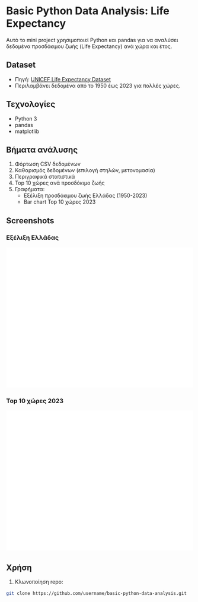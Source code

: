 # Basic Python Data Analysis: Life Expectancy

Αυτό το mini project χρησιμοποιεί Python και pandas για να αναλύσει δεδομένα προσδόκιμου ζωής (Life Expectancy) ανά χώρα και έτος.

## Dataset
- Πηγή: [UNICEF Life Expectancy Dataset](https://data.humdata.org/dataset/unicef-dm-life-exp)
- Περιλαμβάνει δεδομένα από το 1950 έως 2023 για πολλές χώρες.

## Τεχνολογίες
- Python 3
- pandas
- matplotlib

## Βήματα ανάλυσης
1. Φόρτωση CSV δεδομένων
2. Καθαρισμός δεδομένων (επιλογή στηλών, μετονομασία)
3. Περιγραφικά στατιστικά
4. Top 10 χώρες ανά προσδόκιμο ζωής
5. Γραφήματα:
   - Εξέλιξη προσδόκιμου ζωής Ελλάδας (1950-2023)
   - Bar chart Top 10 χώρες 2023

## Screenshots
### Εξέλιξη Ελλάδας
![Greece Life Expectancy](greece_life_expectancy.png)

### Top 10 χώρες 2023
![Top 10 Countries Life Expectancy](top10_countries.png)

## Χρήση
1. Κλωνοποίηση repo:
```bash
git clone https://github.com/username/basic-python-data-analysis.git

